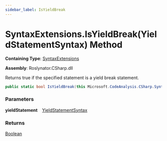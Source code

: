 ```yaml
---
sidebar_label: IsYieldBreak
---
```


# SyntaxExtensions\.IsYieldBreak\(YieldStatementSyntax\) Method

**Containing Type**: [SyntaxExtensions](../index.md)

**Assembly**: Roslynator\.CSharp\.dll

  
Returns true if the specified statement is a yield break statement\.

```csharp
public static bool IsYieldBreak(this Microsoft.CodeAnalysis.CSharp.Syntax.YieldStatementSyntax yieldStatement)
```

### Parameters

**yieldStatement** &ensp; [YieldStatementSyntax](https://docs.microsoft.com/en-us/dotnet/api/microsoft.codeanalysis.csharp.syntax.yieldstatementsyntax)

### Returns

[Boolean](https://docs.microsoft.com/en-us/dotnet/api/system.boolean)

